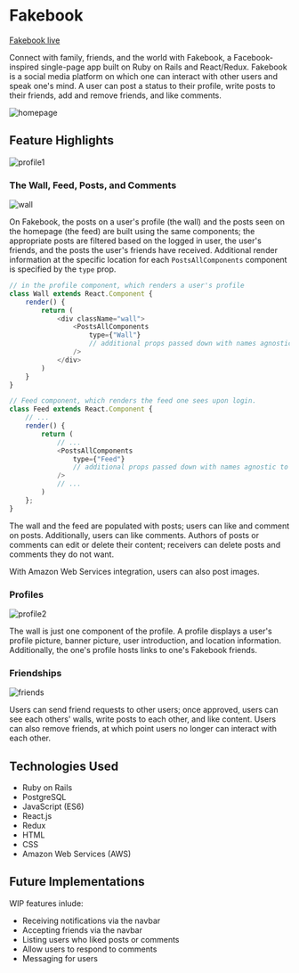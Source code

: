 # Fakebook

[Fakebook live](https://fakebook-dla.herokuapp.com/#/)

Connect with family, friends, and the world with Fakebook, a Facebook-inspired single-page app built on Ruby on Rails and React/Redux. Fakebook is a social media platform on which one can interact with other users and speak one's mind. A user can post a status to their profile, write posts to their friends, add and remove friends, and like comments. 

![homepage](app/assets/images/homepage.png)

## Feature Highlights

![profile1](app/assets/images/profile1.png)

### The Wall, Feed, Posts, and Comments

![wall](app/assets/images/wall.png)

On Fakebook, the posts on a user's profile (the wall) and the posts seen on the homepage (the feed) are built using the same components; the appropriate posts are filtered based on the logged in user, the user's friends, and the posts the user's friends have received. Additional render information at the specific location for each `PostsAllComponents` component is specified by the `type` prop.

```javascript
// in the profile component, which renders a user's profile
class Wall extends React.Component {
    render() {
        return (
            <div className="wall">
                <PostsAllComponents 
                    type={"Wall"}
                    // additional props passed down with names agnostic to parent component
                />
            </div>
        )
    }
}

// Feed component, which renders the feed one sees upon login.
class Feed extends React.Component {
    // ...
    render() {
        return (
            // ... 
            <PostsAllComponents
                type={"Feed"}
                // additional props passed down with names agnostic to parent component
            />
            // ...
        )
    };
}
```

The wall and the feed are populated with posts; users can like and comment on posts. Additionally, users can like comments. Authors of posts or comments can edit or delete their content; receivers can delete posts and comments they do not want. 

With Amazon Web Services integration, users can also post images. 

### Profiles

![profile2](app/assets/images/profile2.png)

The wall is just one component of the profile. A profile displays a user's profile picture, banner picture, user introduction, and location information. Additionally, the one's profile hosts links to one's Fakebook friends. 

### Friendships

![friends](app/assets/images/friends.png)

Users can send friend requests to other users; once approved, users can see each others' walls, write posts to each other, and like content. Users can also remove friends, at which point users no longer can interact with each other. 

## Technologies Used
+ Ruby on Rails
+ PostgreSQL
+ JavaScript (ES6)
+ React.js
+ Redux
+ HTML
+ CSS
+ Amazon Web Services (AWS)

## Future Implementations
WIP features inlude:
+ Receiving notifications via the navbar
+ Accepting friends via the navbar
+ Listing users who liked posts or comments
+ Allow users to respond to comments
+ Messaging for users
